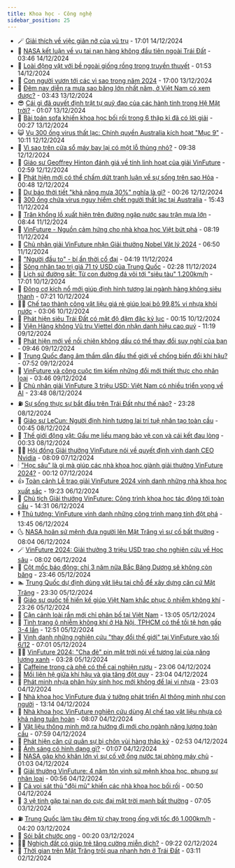 ```yaml
---
title: Khoa học - Công nghệ
sidebar_position: 25
---
```


<!-- dantri-khoa-hoc-cong-nghe:START -->
- 🪄 [Giải thích về việc giãn nở của vũ trụ](https://dantri.com.vn/khoa-hoc-cong-nghe/giai-thich-ve-viec-gian-no-cua-vu-tru-20241212010123229.htm) - 17:01 14/12/2024
- 🤭 [NASA kết luận về vụ tai nạn hàng không đầu tiên ngoài Trái Đất](https://dantri.com.vn/khoa-hoc-cong-nghe/nasa-ket-luan-ve-vu-tai-nan-hang-khong-dau-tien-ngoai-trai-dat-20241214100753384.htm) - 03:46 14/12/2024
- 🐻 [Loài động vật với bề ngoài giống rồng trong truyền thuyết](https://dantri.com.vn/khoa-hoc-cong-nghe/loai-dong-vat-voi-be-ngoai-giong-rong-trong-truyen-thuyet-20241214083631165.htm) - 01:53 14/12/2024
- 🥰 [Con người vươn tới các vì sao trong năm 2024](https://dantri.com.vn/khoa-hoc-cong-nghe/con-nguoi-vuon-toi-cac-vi-sao-trong-nam-2024-20241212104709833.htm) - 17:00 13/12/2024
- 🥳 [Đêm nay diễn ra mưa sao băng lớn nhất năm, ở Việt Nam có xem được?](https://dantri.com.vn/khoa-hoc-cong-nghe/dem-nay-dien-ra-mua-sao-bang-lon-nhat-nam-o-viet-nam-co-xem-duoc-20241213104203162.htm) - 03:43 13/12/2024
- 😎 [Cái gì đã quyết định trật tự quỹ đạo của các hành tinh trong Hệ Mặt trời?](https://dantri.com.vn/khoa-hoc-cong-nghe/cai-gi-da-quyet-dinh-trat-tu-quy-dao-cua-cac-hanh-tinh-trong-he-mat-troi-20241213012045937.htm) - 01:07 13/12/2024
- 🎡 [Bài toán sofa khiến khoa học bối rối trong 6 thập kỉ đã có lời giải](https://dantri.com.vn/khoa-hoc-cong-nghe/bai-toan-sofa-khien-khoa-hoc-boi-roi-trong-6-thap-ki-da-co-loi-giai-20241213023837974.htm) - 00:27 13/12/2024
- 😺 [Vụ 300 ống virus thất lạc: Chính quyền Australia kích hoạt &quot;Mục 9&quot;](https://dantri.com.vn/khoa-hoc-cong-nghe/vu-300-ong-virus-that-lac-chinh-quyen-australia-kich-hoat-muc-9-20241212111954090.htm) - 10:11 12/12/2024
- 🌋 [Vì sao trên cửa sổ máy bay lại có một lỗ thủng nhỏ?](https://dantri.com.vn/khoa-hoc-cong-nghe/vi-sao-tren-cua-so-may-bay-lai-co-mot-lo-thung-nho-20241212161952481.htm) - 09:38 12/12/2024
- 💯 [Giáo sư Geoffrey Hinton đánh giá về tính linh hoạt của giải VinFuture](https://dantri.com.vn/khoa-hoc-cong-nghe/giao-su-geoffrey-hinton-danh-gia-ve-tinh-linh-hoat-cua-giai-vinfuture-20241212094930065.htm) - 02:59 12/12/2024
- 🚦 [Phát hiện mới có thể chấm dứt tranh luận về sự sống trên sao Hỏa](https://dantri.com.vn/khoa-hoc-cong-nghe/phat-hien-moi-co-the-cham-dut-tranh-luan-ve-su-song-tren-sao-hoa-20241211004229634.htm) - 00:48 12/12/2024
- 💼 [Dự báo thời tiết &quot;khả năng mưa 30%&quot; nghĩa là gì?](https://dantri.com.vn/khoa-hoc-cong-nghe/du-bao-thoi-tiet-kha-nang-mua-30-nghia-la-gi-20241212005142279.htm) - 00:26 12/12/2024
- 🐘 [300 ống chứa virus nguy hiểm chết người thất lạc tại Australia](https://dantri.com.vn/khoa-hoc-cong-nghe/300-ong-chua-virus-nguy-hiem-chet-nguoi-that-lac-tai-australia-20241211223347442.htm) - 15:43 11/12/2024
- 🤗 [Trăn khổng lồ xuất hiện trên đường ngập nước sau trận mưa lớn](https://dantri.com.vn/khoa-hoc-cong-nghe/tran-khong-lo-xuat-hien-tren-duong-ngap-nuoc-sau-tran-mua-lon-20241211152003281.htm) - 08:44 11/12/2024
- 🎃 [VinFuture - Nguồn cảm hứng cho nhà khoa học Việt bứt phá](https://dantri.com.vn/khoa-hoc-cong-nghe/vinfuture-nguon-cam-hung-cho-nha-khoa-hoc-viet-but-pha-20241211150809647.htm) - 08:19 11/12/2024
- 🚀 [Chủ nhân giải VinFuture nhận Giải thưởng Nobel Vật lý 2024](https://dantri.com.vn/khoa-hoc-cong-nghe/chu-nhan-giai-vinfuture-nhan-giai-thuong-nobel-vat-ly-2024-20241211114043632.htm) - 06:50 11/12/2024
- 📝 [&quot;Người đầu to&quot; - bí ẩn thời cổ đại](https://dantri.com.vn/khoa-hoc-cong-nghe/nguoi-dau-to-bi-an-thoi-co-dai-20241211005324912.htm) - 04:19 11/12/2024
- 🐎 [Sông nhân tạo trị giá 71 tỷ USD của Trung Quốc](https://dantri.com.vn/khoa-hoc-cong-nghe/song-nhan-tao-tri-gia-71-ty-usd-cua-trung-quoc-20241211092451974.htm) - 02:28 11/12/2024
- 🌊 [Lịch sử đường sắt: Từ con đường đá vôi tới &quot;siêu tàu&quot; 1.200km/h](https://dantri.com.vn/khoa-hoc-cong-nghe/lich-su-duong-sat-tu-con-duong-da-voi-toi-sieu-tau-1200kmh-20241210155820862.htm) - 17:01 10/12/2024
- 🙉 [Động cơ kích nổ mới giúp định hình tương lai ngành hàng không siêu thanh](https://dantri.com.vn/khoa-hoc-cong-nghe/dong-co-kich-no-moi-giup-dinh-hinh-tuong-lai-nganh-hang-khong-sieu-thanh-20241210113130080.htm) - 07:21 10/12/2024
- 👨‍🏫 [Chế tạo thành công vật liệu giá rẻ giúp loại bỏ 99,8% vi nhựa khỏi nước](https://dantri.com.vn/khoa-hoc-cong-nghe/che-tao-thanh-cong-vat-lieu-gia-re-giup-loai-bo-998-vi-nhua-khoi-nuoc-20241210073619879.htm) - 03:06 10/12/2024
- 👀 [Phát hiện siêu Trái Đất có mật độ đậm đặc kỷ lục](https://dantri.com.vn/khoa-hoc-cong-nghe/phat-hien-sieu-trai-dat-co-mat-do-dam-dac-ky-luc-20241210002508902.htm) - 00:15 10/12/2024
- 🐲 [Viện Hàng không Vũ trụ Viettel đón nhận danh hiệu cao quý](https://dantri.com.vn/khoa-hoc-cong-nghe/vien-hang-khong-vu-tru-viettel-don-nhan-danh-hieu-cao-quy-20241209155355668.htm) - 11:19 09/12/2024
- 🐲 [Phát hiện mới về nồi chiên không dầu có thể thay đổi suy nghĩ của bạn](https://dantri.com.vn/khoa-hoc-cong-nghe/phat-hien-moi-ve-noi-chien-khong-dau-co-the-thay-doi-suy-nghi-cua-ban-20241208083627015.htm) - 09:46 09/12/2024
- 🦍 [Trung Quốc đang âm thầm dẫn đầu thế giới về chống biến đổi khí hậu?](https://dantri.com.vn/khoa-hoc-cong-nghe/trung-quoc-dang-am-tham-dan-dau-the-gioi-ve-chong-bien-doi-khi-hau-20241209123000481.htm) - 07:52 09/12/2024
- 🌊 [VinFuture và công cuộc tìm kiếm những đổi mới thiết thực cho nhân loại](https://dantri.com.vn/khoa-hoc-cong-nghe/vinfuture-va-cong-cuoc-tim-kiem-nhung-doi-moi-thiet-thuc-cho-nhan-loai-20241209104030044.htm) - 03:46 09/12/2024
- 🤩 [Chủ nhân giải VinFuture 3 triệu USD: Việt Nam có nhiều triển vọng về AI](https://dantri.com.vn/khoa-hoc-cong-nghe/chu-nhan-giai-vinfuture-3-trieu-usd-viet-nam-co-nhieu-trien-vong-ve-ai-20241208095932503.htm) - 23:48 08/12/2024
- ⛽️ [Sự sống thực sự bắt đầu trên Trái Đất như thế nào?](https://dantri.com.vn/khoa-hoc-cong-nghe/su-song-thuc-su-bat-dau-tren-trai-dat-nhu-the-nao-20241209001535492.htm) - 23:28 08/12/2024
- 🫶 [Giáo sư LeCun: Người định hình tương lai trí tuệ nhân tạo toàn cầu](https://dantri.com.vn/khoa-hoc-cong-nghe/giao-su-lecun-nguoi-dinh-hinh-tuong-lai-tri-tue-nhan-tao-toan-cau-20241207223515766.htm) - 00:45 08/12/2024
- 🙉 [Thế giới động vật: Gấu mẹ liều mạng bảo vệ con và cái kết đau lòng](https://dantri.com.vn/khoa-hoc-cong-nghe/the-gioi-dong-vat-gau-me-lieu-mang-bao-ve-con-va-cai-ket-dau-long-20241208014814584.htm) - 00:33 08/12/2024
- 👨‍🏫 [Hội đồng Giải thưởng VinFuture nói về quyết định vinh danh CEO Nvidia](https://dantri.com.vn/khoa-hoc-cong-nghe/hoi-dong-giai-thuong-vinfuture-noi-ve-quyet-dinh-vinh-danh-ceo-nvidia-20241207145915312.htm) - 08:09 07/12/2024
- 🕯 [&quot;Học sâu&quot; là gì mà giúp các nhà khoa học giành giải thưởng VinFuture 2024?](https://dantri.com.vn/suc-manh-so/hoc-sau-la-gi-ma-giup-cac-nha-khoa-hoc-gianh-giai-thuong-vinfuture-2024-20241207020413891.htm) - 00:12 07/12/2024
- 👍 [Toàn cảnh Lễ trao giải VinFuture 2024 vinh danh những nhà khoa học xuất sắc](https://dantri.com.vn/khoa-hoc-cong-nghe/toan-canh-le-trao-giai-vinfuture-2024-vinh-danh-nhung-nha-khoa-hoc-xuat-sac-20241207012529793.htm) - 19:23 06/12/2024
- 🧠 [Chủ tịch Giải thưởng VinFuture: Công trình khoa học tác động tới toàn cầu](https://dantri.com.vn/khoa-hoc-cong-nghe/chu-tich-giai-thuong-vinfuture-cong-trinh-khoa-hoc-tac-dong-toi-toan-cau-20241206211512133.htm) - 14:31 06/12/2024
- 🕴 [Thủ tướng: VinFuture vinh danh những công trình mang tính đột phá](https://dantri.com.vn/khoa-hoc-cong-nghe/thu-tuong-vinfuture-vinh-danh-nhung-cong-trinh-mang-tinh-dot-pha-20241206204419683.htm) - 13:45 06/12/2024
- 🌜 [NASA hoãn sứ mệnh đưa người lên Mặt Trăng vì sự cố bất thường](https://dantri.com.vn/khoa-hoc-cong-nghe/nasa-hoan-su-menh-dua-nguoi-len-mat-trang-vi-su-co-bat-thuong-20241206093646740.htm) - 08:04 06/12/2024
- 🪄 [VinFuture 2024: Giải thưởng 3 triệu USD trao cho nghiên cứu về Học sâu](https://dantri.com.vn/khoa-hoc-cong-nghe/vinfuture-2024-giai-thuong-3-trieu-usd-trao-cho-nghien-cuu-ve-hoc-sau-20241206142222934.htm) - 08:02 06/12/2024
- 🎃 [Cột mốc báo động: chỉ 3 năm nữa Bắc Băng Dương sẽ không còn băng](https://dantri.com.vn/khoa-hoc-cong-nghe/cot-moc-bao-dong-chi-3-nam-nua-bac-bang-duong-se-khong-con-bang-20241206005316485.htm) - 23:46 05/12/2024
- 🏊 [Trung Quốc dự định dùng vật liệu tại chỗ để xây dựng căn cứ Mặt Trăng](https://dantri.com.vn/khoa-hoc-cong-nghe/trung-quoc-du-dinh-dung-vat-lieu-tai-cho-de-xay-dung-can-cu-mat-trang-20241206004626242.htm) - 23:30 05/12/2024
- 🔭 [Giáo sư quốc tế hiến kế giúp Việt Nam khắc phục ô nhiễm không khí](https://dantri.com.vn/khoa-hoc-cong-nghe/giao-su-quoc-te-hien-ke-giup-viet-nam-khac-phuc-o-nhiem-khong-khi-20241205095227875.htm) - 23:26 05/12/2024
- 🤭 [Cận cảnh loài rắn mới chỉ phân bố tại Việt Nam](https://dantri.com.vn/khoa-hoc-cong-nghe/can-canh-loai-ran-moi-chi-phan-bo-tai-viet-nam-20241205155952166.htm) - 13:05 05/12/2024
- 📝 [Tình trạng ô nhiễm không khí ở Hà Nội, TPHCM có thể tồi tệ hơn gấp 3-4 lần](https://dantri.com.vn/khoa-hoc-cong-nghe/tinh-trang-o-nhiem-khong-khi-o-ha-noi-tphcm-co-the-toi-te-hon-gap-3-4-lan-20241205172104168.htm) - 12:51 05/12/2024
- 🌋 [Vinh danh những nghiên cứu &quot;thay đổi thế giới&quot; tại VinFuture vào tối 6/12](https://dantri.com.vn/khoa-hoc-cong-nghe/vinh-danh-nhung-nghien-cuu-thay-doi-the-gioi-tai-vinfuture-vao-toi-612-20241205135054144.htm) - 07:01 05/12/2024
- 🧑‍🏫 [VinFuture 2024: &quot;Cha đẻ&quot; pin mặt trời nói về tương lai của năng lượng xanh](https://dantri.com.vn/khoa-hoc-cong-nghe/vinfuture-2024-cha-de-pin-mat-troi-noi-ve-tuong-lai-cua-nang-luong-xanh-20241205081813508.htm) - 03:28 05/12/2024
- 👀 [Caffeine trong cà phê có thể cai nghiện rượu](https://dantri.com.vn/khoa-hoc-cong-nghe/caffeine-trong-ca-phe-co-the-cai-nghien-ruou-20241204234212911.htm) - 23:06 04/12/2024
- 🗽 [Mối liên hệ giữa khí hậu và gia tăng đột quỵ](https://dantri.com.vn/khoa-hoc-cong-nghe/moi-lien-he-giua-khi-hau-va-gia-tang-dot-quy-20241204135611704.htm) - 23:04 04/12/2024
- 🦩 [Phát minh nhựa phân hủy sinh học mới không để lại vi nhựa](https://dantri.com.vn/khoa-hoc-cong-nghe/phat-minh-nhua-phan-huy-sinh-hoc-moi-khong-de-lai-vi-nhua-20241204232950526.htm) - 23:03 04/12/2024
- 🦍 [Nhà khoa học VinFuture đưa ý tưởng phát triển AI thông minh như con người](https://dantri.com.vn/khoa-hoc-cong-nghe/nha-khoa-hoc-vinfuture-dua-y-tuong-phat-trien-ai-thong-minh-nhu-con-nguoi-20241204200819927.htm) - 13:14 04/12/2024
- 🤖 [Nhà khoa học VinFuture nghiên cứu dùng AI chế tạo vật liệu nhựa có khả năng tuần hoàn](https://dantri.com.vn/khoa-hoc-cong-nghe/nha-khoa-hoc-vinfuture-nghien-cuu-dung-ai-che-tao-vat-lieu-nhua-co-kha-nang-tuan-hoan-20241204144131971.htm) - 08:07 04/12/2024
- 🔭 [Vật liệu thông minh mở ra hướng đi mới cho ngành năng lượng toàn cầu](https://dantri.com.vn/khoa-hoc-cong-nghe/vat-lieu-thong-minh-mo-ra-huong-di-moi-cho-nganh-nang-luong-toan-cau-20241204131517997.htm) - 07:59 04/12/2024
- 👺 [Phát hiện căn cứ quân sự bị chôn vùi hàng thập kỷ](https://dantri.com.vn/khoa-hoc-cong-nghe/phat-hien-can-cu-quan-su-bi-chon-vui-hang-thap-ky-20241202164351672.htm) - 02:53 04/12/2024
- 🤖 [Ánh sáng có hình dạng gì?](https://dantri.com.vn/khoa-hoc-cong-nghe/anh-sang-co-hinh-dang-gi-20241203190103957.htm) - 01:07 04/12/2024
- 🌮 [NASA gặp khó khăn lớn vì sự cố vỡ ống nước tại phòng máy chủ](https://dantri.com.vn/khoa-hoc-cong-nghe/nasa-gap-kho-khan-lon-vi-su-co-vo-ong-nuoc-tai-phong-may-chu-20241203081504793.htm) - 01:03 04/12/2024
- 💼 [Giải thưởng VinFuture: 4 năm tôn vinh sứ mệnh khoa học, phụng sự nhân loại](https://dantri.com.vn/khoa-hoc-cong-nghe/giai-thuong-vinfuture-4-nam-ton-vinh-su-menh-khoa-hoc-phung-su-nhan-loai-20241203160352024.htm) - 00:56 04/12/2024
- 🎃 [Cá voi sát thủ &quot;đội mũ&quot; khiến các nhà khoa học bối rối](https://dantri.com.vn/khoa-hoc-cong-nghe/ca-voi-sat-thu-doi-mu-khien-cac-nha-khoa-hoc-boi-roi-20241204064631204.htm) - 00:50 04/12/2024
- 💫 [3 vệ tinh gặp tai nạn do cực đại mặt trời mạnh bất thường](https://dantri.com.vn/khoa-hoc-cong-nghe/3-ve-tinh-gap-tai-nan-do-cuc-dai-mat-troi-manh-bat-thuong-20241202162014794.htm) - 07:05 03/12/2024
- ⛽️ [Trung Quốc làm tàu đệm từ chạy trong ống với tốc độ 1.000km/h](https://dantri.com.vn/khoa-hoc-cong-nghe/trung-quoc-lam-tau-dem-tu-chay-trong-ong-voi-toc-do-1000kmh-20241203080533375.htm) - 04:20 03/12/2024
- 💼 [Sói bắt chước ong](https://dantri.com.vn/khoa-hoc-cong-nghe/soi-bat-chuoc-ong-20241202071917068.htm) - 00:20 03/12/2024
- 🧑‍💻 [Nghịch đất có giúp trẻ tăng cường miễn dịch?](https://dantri.com.vn/khoa-hoc-cong-nghe/nghich-dat-co-giup-tre-tang-cuong-mien-dich-20241202160633146.htm) - 09:22 02/12/2024
- 🧰 [Thời gian trên Mặt Trăng trôi qua nhanh hơn ở Trái Đất](https://dantri.com.vn/khoa-hoc-cong-nghe/thoi-gian-tren-mat-trang-troi-qua-nhanh-hon-o-trai-dat-20241202063708705.htm) - 03:11 02/12/2024<!-- dantri-khoa-hoc-cong-nghe:END -->
